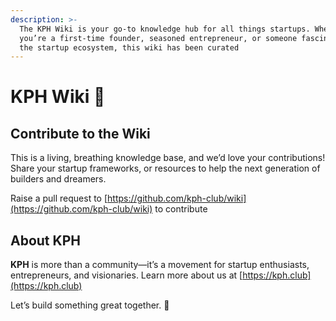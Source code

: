 ```yaml
---
description: >-
  The KPH Wiki is your go-to knowledge hub for all things startups. Whether
  you’re a first-time founder, seasoned entrepreneur, or someone fascinated by
  the startup ecosystem, this wiki has been curated
---
```


# KPH Wiki 🌟

## Contribute to the Wiki

This is a living, breathing knowledge base, and we’d love your contributions! Share your startup frameworks, or resources to help the next generation of builders and dreamers.

Raise a pull request to [https://github.com/kph-club/wiki](https://github.com/kph-club/wiki) to contribute

## About KPH

**KPH** is more than a community—it’s a movement for startup enthusiasts, entrepreneurs, and visionaries. Learn more about us at [https://kph.club](https://kph.club)

Let’s build something great together. 🚀
